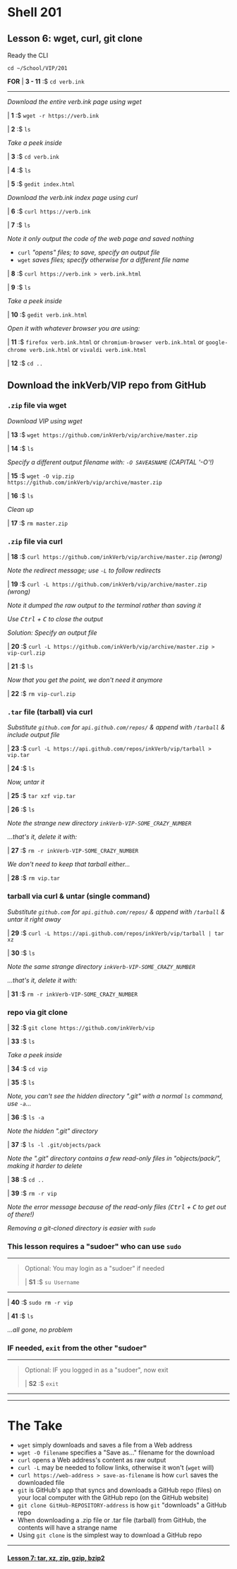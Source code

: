 # Shell 201
## Lesson 6: wget, curl, git clone

Ready the CLI

`cd ~/School/VIP/201`

**FOR** | **3 - 11** :$ `cd verb.ink`
___

*Download the entire verb.ink page using wget*

| **1** :$ `wget -r https://verb.ink`

| **2** :$ `ls`

*Take a peek inside*

| **3** :$ `cd verb.ink`

| **4** :$ `ls`

| **5** :$ `gedit index.html`

*Download the verb.ink index page using curl*

| **6** :$ `curl https://verb.ink`

| **7** :$ `ls`

*Note it only output the code of the web page and saved nothing*
- `curl` *"opens" files; to save, specify an output file*
- `wget` *saves files; specify otherwise for a different file name*

| **8** :$ `curl https://verb.ink > verb.ink.html`

| **9** :$ `ls`

*Take a peek inside*

| **10** :$ `gedit verb.ink.html`

*Open it with whatever browser you are using:*

| **11** :$ `firefox verb.ink.html` or `chromium-browser verb.ink.html` or `google-chrome verb.ink.html` or `vivaldi verb.ink.html`

| **12** :$ `cd ..`

## Download the inkVerb/VIP repo from GitHub

### `.zip` file via wget

*Download VIP using wget*

| **13** :$ `wget https://github.com/inkVerb/vip/archive/master.zip`

| **14** :$ `ls`

*Specify a different output filename with: `-O SAVEASNAME` (CAPITAL '-O'!)*

| **15** :$ `wget -O vip.zip https://github.com/inkVerb/vip/archive/master.zip`

| **16** :$ `ls`

*Clean up*

| **17** :$ `rm master.zip`

### `.zip` file via curl

| **18** :$ `curl https://github.com/inkVerb/vip/archive/master.zip` *(wrong)*

*Note the redirect message; use `-L` to follow redirects*

| **19** :$ `curl -L https://github.com/inkVerb/vip/archive/master.zip` *(wrong)*

*Note it dumped the raw output to the terminal rather than saving it*

*Use <kbd>Ctrl</kbd> + <kbd>C</kbd> to close the output*

*Solution: Specify an output file*

| **20** :$ `curl -L https://github.com/inkVerb/vip/archive/master.zip > vip-curl.zip`

| **21** :$ `ls`

*Now that you get the point, we don't need it anymore*

| **22** :$ `rm vip-curl.zip`

### `.tar` file (tarball) via curl

*Substitute `github.com` for `api.github.com/repos/` & append with `/tarball` & include output file*

| **23** :$ `curl -L https://api.github.com/repos/inkVerb/vip/tarball > vip.tar`

| **24** :$ `ls`

*Now, untar it*

| **25** :$ `tar xzf vip.tar`

| **26** :$ `ls`

*Note the strange new directory `inkVerb-VIP-SOME_CRAZY_NUMBER`*

*...that's it, delete it with:*

| **27** :$ `rm -r inkVerb-VIP-SOME_CRAZY_NUMBER`

*We don't need to keep that tarball either...*

| **28** :$ `rm vip.tar`

### tarball via curl & untar (single command)

*Substitute `github.com` for `api.github.com/repos/` & append with `/tarball` & untar it right away*

| **29** :$ `curl -L https://api.github.com/repos/inkVerb/vip/tarball | tar xz`

| **30** :$ `ls`

*Note the same strange directory `inkVerb-VIP-SOME_CRAZY_NUMBER`*

*...that's it, delete it with:*

| **31** :$ `rm -r inkVerb-VIP-SOME_CRAZY_NUMBER`

### repo via git clone

| **32** :$ `git clone https://github.com/inkVerb/vip`

| **33** :$ `ls`

*Take a peek inside*

| **34** :$ `cd vip`

| **35** :$ `ls`

*Note, you can't see the hidden directory ".git" with a normal `ls` command, use `-a`...*

| **36** :$ `ls -a`

*Note the hidden ".git" directory*

| **37** :$ `ls -l .git/objects/pack`

*Note the ".git" directory contains a few read-only files in "objects/pack/", making it harder to delete*

| **38** :$ `cd ..`

| **39** :$ `rm -r vip`

*Note the error message because of the read-only files (<kbd>Ctrl</kbd> + <kbd>C</kbd> to get out of there!)*

*Removing a git-cloned directory is easier with `sudo`*

### This lesson requires a "sudoer" who can use `sudo`
>
___
> Optional: You may login as a "sudoer" if needed
>
> | **S1** :$ `su Username`
___

| **40** :$ `sudo rm -r vip`

| **41** :$ `ls`

*...all gone, no problem*

### IF needed, `exit` from the other "sudoer"
>
___
> Optional: IF you logged in as a "sudoer", now exit
>
> | **S2** :$ `exit`
___


___

# The Take

- `wget` simply downloads and saves a file from a Web address
- `wget -O filename` specifies a "Save as..." filename for the download
- `curl` opens a Web address's content as raw output
- `curl -L` may be needed to follow links, otherwise it won't (`wget` will)
- `curl https://web-address > save-as-filename` is how `curl` saves the downloaded file
- `git` is GitHub's app that syncs and downloads a GitHub repo (files) on your local computer with the GitHub repo (on the GitHub website)
- `git clone GitHub-REPOSITORY-address` is how `git` "downloads" a GitHub repo
- When downloading a .zip file or .tar file (tarball) from GitHub, the contents will have a strange name
- Using `git clone` is the simplest way to download a GitHub repo

___

#### [Lesson 7: tar, xz, zip, gzip, bzip2](https://github.com/inkVerb/vip/blob/master/201/Lesson-07.md)
